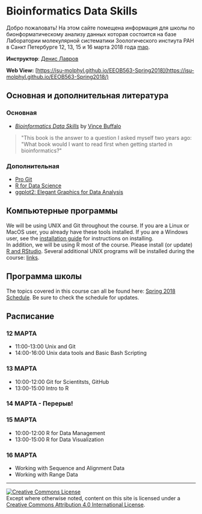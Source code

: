 # Bioinformatics Data Skills

Добро пожаловать! На этом сайте помещена информация для школы по бионформатическому анализу данных 
которая состоится на базе Лаборатории молекулярной систематики Зоологического инстиута РАН в 
Санкт Петербурге 12, 13, 15 и 16 марта 2018 года [map](https://sites.google.com/site/phylogeneticworkshop/home/karta). 

**Инструктор**: [Денис Лавров](https://sites.google.com/site/dennislavrov/)

**Web View:** [https://isu-molphyl.github.io/EEOB563-Spring2018](https://isu-molphyl.github.io/EEOB563-Spring2018/)

## Основная и дополнительная литература
### Основная
* [*Bioinformatics Data Skills*](http://shop.oreilly.com/product/0636920030157.do) by [Vince Buffalo](https://jarhodesuaf.github.io/)
> "This book is the answer to a question I asked myself two years ago: "What book would I want to read first when getting started 
> in bioinformatics?"

### Дополнительная
* [Pro Git](https://git-scm.com/book/en/v2)
* [R for Data Science](http://r4ds.had.co.nz/)
* [ggplot2: Elegant Graphics for Data Analysis](https://github.com/hadley/ggplot2-book)

## Компьютерные программы

We will be using UNIX and Git throughout the course. If you are a Linux or MacOS user, you already have these tools installed.
If you are a Windows user, see the [installation guide](https://isu-molphyl.github.io/EEOB563-Spring2018/install) for instructions on installing.  
In addition, we will be using R most of the course. Please install (or update) [R and RStudio](). 
Several additional UNIX programs will be installed during the course: [links](https://isu-molphyl.github.io/EEOB563-Spring2018/links).

## Программа школы

The topics covered in this course can all be found here: [Spring 2018 Schedule](https://sites.google.com/site/eeob563/schedule2018).
Be sure to check the schedule for updates.

## Расписание

### 12 МАРТА
* 11:00-13:00 Unix and Git
* 14:00-16:00 Unix data tools and Basic Bash Scripting

### 13 МАРТА
* 10:00-12:00 Git for Scientitsts, GitHub
* 13:00-15:00 Intro to R

### 14 МАРТА - Перерыв!

### 15 МАРТА
* 10:00-12:00 R for Data Management
* 13:00-15:00 R for Data Visualization

### 16 МАРТА 
* Working with Sequence and Alignment Data
* Working with Range Data

---
<a rel="license" href="http://creativecommons.org/licenses/by/4.0/"><img alt="Creative Commons License" style="border-width:0" src="https://i.creativecommons.org/l/by/4.0/88x31.png" /></a><br />Except where otherwise noted, content on this site is licensed under a <a rel="license" href="http://creativecommons.org/licenses/by/4.0/">Creative Commons Attribution 4.0 International License</a>.
